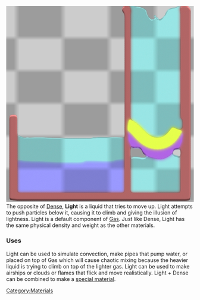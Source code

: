 ![Light floating on water and not leaking through Elastic or String.](/images/Light.jpg "fig:Light floating on water and not leaking through Elastic or String.")
The opposite of [Dense](/Dense.md "Dense"), **Light** is a liquid that tries to move up. Light attempts to push particles below it, causing it to climb and giving the illusion of lightness. Light is a default component of [Gas](http://oecake.wikia.com/wiki/Gas). Just like Dense, Light has the same physical density and weight as the other materials.

### Uses

Light can be used to simulate convection, make pipes that pump water, or placed on top of Gas which will cause chaotic mixing because the heavier liquid is trying to climb on top of the lighter gas. Light can be used to make airships or clouds or flames that flick and move realistically. Light + Dense can be combined to make a [special material](/LightDense.md "LightDense").

[Category:Materials](/CategoryMaterials.md "Category:Materials")
